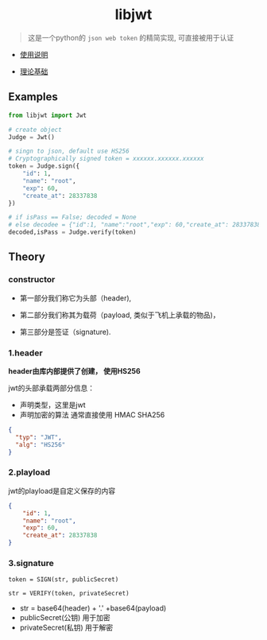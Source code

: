<h1 style="text-align:center">libjwt</h1>

> 这是一个python的 `json web token` 的精简实现, 可直接被用于认证

+ [使用说明](#Examples)

+ [理论基础](#Theory)

  

## Examples

```python
from libjwt import Jwt

# create object
Judge = Jwt()

# singn to json, default use HS256
# Cryptographically signed token = xxxxxx.xxxxxx.xxxxxx
token = Judge.sign({
    "id": 1,
    "name": "root",
    "exp": 60,
    "create_at": 28337838
})

# if isPass == False; decoded = None
# else decodee = {"id":1, "name":"root","exp": 60,"create_at": 28337838}
decoded,isPass = Judge.verify(token)
```



## Theory

### constructor

+ 第一部分我们称它为头部（header),

+ 第二部分我们称其为载荷（payload, 类似于飞机上承载的物品)，

+ 第三部分是签证（signature).



### 1.header

**header由库内部提供了创建， 使用HS256**

jwt的头部承载两部分信息：

- 声明类型，这里是jwt
- 声明加密的算法 通常直接使用 HMAC SHA256

```json
{
  "typ": "JWT",
  "alg": "HS256"
}
```



### 2.playload

jwt的playload是自定义保存的内容

```json
{
    "id": 1,
    "name": "root",
    "exp": 60,
    "create_at": 28337838
}
```



### 3.signature
```
token = SIGN(str, publicSecret)

str = VERIFY(token, privateSecret)
```


- str = base64(header) + '.' +base64(payload)
- publicSecret(公钥) 用于加密
- privateSecret(私钥) 用于解密